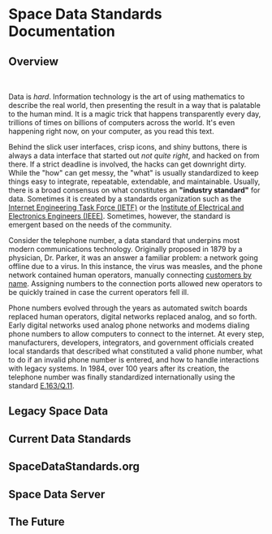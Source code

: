 # Space Data Standards Documentation

## Overview

<br/>

Data is _hard_. Information technology is the art of using mathematics to describe the real world, then presenting the result in a way that is palatable to the human mind. It is a magic trick that happens transparently every day, trillions of times on billions of computers across the world. It's even happening right now, on your computer, as you read this text.

Behind the slick user interfaces, crisp icons, and shiny buttons, there is always a data interface that started out _not quite right_, and hacked on from there. If a strict deadline is involved, the hacks can get downright dirty. While the "how" can get messy, the "what" is usually standardized to keep things easy to integrate, repeatable, extendable, and maintainable. Usually, there is a broad consensus on what constitutes an **"industry standard"** for data. Sometimes it is created by a standards organization such as the [Internet Engineering Task Force (IETF)](https://www.ietf.org/) or the [Institute of Electrical and Electronics Engineers (IEEE)](https://www.ieee.org/). Sometimes, however, the standard is emergent based on the needs of the community.

Consider the telephone number, a data standard that underpins most modern communications technology. Originally proposed in 1879 by a physician, Dr. Parker, it was an answer a familiar problem: a network going offline due to a virus. In this instance, the virus was measles, and the phone network contained human operators, manually connecting [customers by name](https://atcaonline.com/the-great-lowell-measles-epidemic-or-how-the-telephone-number-was-invented/). Assigning numbers to the connection ports allowed new operators to be quickly trained in case the current operators fell ill.

Phone numbers evolved through the years as automated switch boards replaced human operators, digital networks replaced analog, and so forth. Early digital networks used analog phone networks and modems dialing phone numbers to allow computers to connect to the internet.  At every step, manufacturers, developers, integrators, and government officials created local standards that described what constituted a valid phone number, what to do if an invalid phone number is entered, and how to handle interactions with legacy systems.  In 1984, over 100 years after its creation, the telephone number was finally standardized internationally using the standard [E.163/Q.11](https://www.itu.int/rec/T-REC-E.163/en).

## Legacy Space Data

    

## Current Data Standards

## SpaceDataStandards.org

## Space Data Server

## The Future